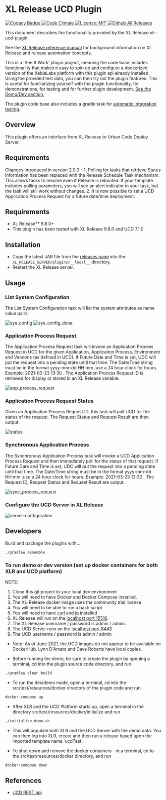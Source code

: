 # XL Release UCD Plugin

[![Codacy Badge][xlr-ucd-plugin-codacy-image] ][xlr-ucd-plugin-codacy-url]
[![Code Climate][xlr-ucd-plugin-code-climate-image] ][xlr-ucd-plugin-code-climate-url]
[![License: MIT][xlr-ucd-plugin-license-image] ][xlr-ucd-plugin-license-url]
[![Github All Releases][xlr-ucd-plugin-downloads-image] ]()

This document describes the functionality provided by the XL Release xlr-ucd-plugin.

See the [XL Release reference manual](https://docs.xebialabs.com/xl-release) for background information on XL Release and release automation concepts.

This is a 'See It Work' plugin project, meaning the code base includes functionality that makes it easy to spin up and configure a dockerized version of the XebiaLabs platform with this plugin api already installed. Using the provided test data, you can then try out the plugin features. This is useful for familiarizing yourself with the plugin functionality, for demonstrations, for testing and for further plugin development. [See the Demo/Dev section.](#to-run-demo-or-dev-version-set-up-docker-containers-for-both-xlr-and-the-ucd-platform)

The plugin code base also includes a gradle task for [automatic integration testing](#to-run-integration-tests).

## Overview

This plugin offers an interface from XL Release to Urban Code Deploy Server.

## Requirements

Changes introduced in version 2.0.0 -
    1. Polling for tasks that retrieve Status information has been replaced with the Release Schedule Task mechanism. This allows tasks to resume even if Release is rebooted. If your template includes polling parameters, you will see an alert indicator in your task, but the task will still work without changes. 
    2. It is now possible to set a UCD Application Process Request for a future date/time deployment.

## Requirements

* XL Release**   9.8.0+
* This plugin has been tested with XL Release 9.8.0 and UCD 7.1.0

## Installation

* Copy the latest JAR file from the [releases page](https://github.com/xebialabs-community/xlr-ucd-plugin/releases) into the `XL_RELEASE_SERVER/plugins/__local__` directory.
* Restart the XL Release server.

## Usage

### List System Configuration

The List System Configuration task will list the system attributes as name value pairs.

![sys_config](images/listSysConfig.png)
![sys_config_done](images/listSysConfigDone.png)

### Application Process Request

The Application Process Request task will invoke an Application Process Request in UCD for the given Application, Application Process, Environment and Versions (as defined in UCD). If Future Date and Time is set, UDC will put the request into a pending state until that time. The Date/Time string must be in the format yyyy-mm-dd HH:mm ,use a 24 hour clock for hours. Example: 2021-03-23 13:30 .
The Application Process Request ID is retrieved for display or stored in an XL Release variable.

![app_process_request](images/appProcessRequest.png)

### Application Process Request Status

Given an Application Process Request ID, this task will poll UCD for the status of the request. The Request Status and Request Result are then output.

![status](images/status.png)

### Synchronous Application Process

The Synchronous Application Process task will invoke a UCD Application Process Request and then immediately poll for the status of that request. If Future Date and Time is set, UDC will put the request into a pending state until that time. The Date/Time string must be in the format yyyy-mm-dd HH:mm ,use a 24 hour clock for hours. Example: 2021-03-23 13:30 . The Request ID, Request Status and Request Result are output.

![sync_process_request](images/synchronousAppProcess.png)

### Configure the UCD Server in XL Release

![server-configuration](images/serverConfig.png)

## Developers

Build and package the plugins with...

```bash
./gradlew assemble
```

### To run demo or dev version (set up docker containers for both XLR and UCD platform)

NOTE:

1. Clone this git project to your local dev environment
2. You will need to have Docker and Docker Compose installed.
3. The XL-Release docker image uses the community trial license
4. You will need to be able to run a bash script
5. You will need to have [curl](https://curl.haxx.se/) and [jq](https://stedolan.github.io/jq/) installed
6. XL Release will run on the [localhost port 15516](http://localhost:15516/).
7. The XL Release username / password is admin / admin.
8. The UCD Server runs on the [localhost port 8443](https://localhost:8443/)
9. The UCD username / password is admin / admin

* Note:  As of June 2021, the UCD images do not appear to be available on DockerHub.  Lynn D'Amato and Dave Roberts have local copies.

* Before running the demo, be sure to create the plugin by opening a terminal, cd into the plugin source code directory, and run

```bash
./gradlew clean build
```

* To run the dev/demo mode, open a terminal, cd into the src/test/resources/docker directory of the plugin code and run

```bash
docker-compose up
```

* After XLR and the UCD Platform starts up, open a terminal in the directory src/test/resources/docker/initialize and run

```bash
./initialize_demo.sh
```

* This will populate both XLR and the UCD Server with the demo data. You can then log into XLR, create and then run a release based upon the imported template name 'ucdTest'.

* To shut down and remove the docker containers - in a terminal, cd to the src/test/resources/docker directory, and run

```bash
docker-compose down
```

## References

+ [UCD REST api](https://www.ibm.com/support/knowledgecenter/SS4GSP_7.1.0/com.ibm.udeploy.reference.doc/topics/rest_api_ref_commands.html)


[xlr-ucd-plugin-codacy-image]: https://api.codacy.com/project/badge/Grade/da9c2f00342c40ad8efc7fbd1aaec063
[xlr-ucd-plugin-codacy-url]: https://www.codacy.com/app/joris-dewinne/xlr-ucd-plugin
[xlr-ucd-plugin-code-climate-image]: https://codeclimate.com/github/xebialabs-community/xlr-ucd-plugin/badges/gpa.svg
[xlr-ucd-plugin-code-climate-url]: https://codeclimate.com/github/xebialabs-community/xlr-ucd-plugin
[xlr-ucd-plugin-license-image]: https://img.shields.io/badge/License-MIT-yellow.svg
[xlr-ucd-plugin-license-url]: https://opensource.org/licenses/MIT
[xlr-ucd-plugin-downloads-image]: https://img.shields.io/github/downloads/xebialabs-community/xlr-ucd-plugin/total.svg